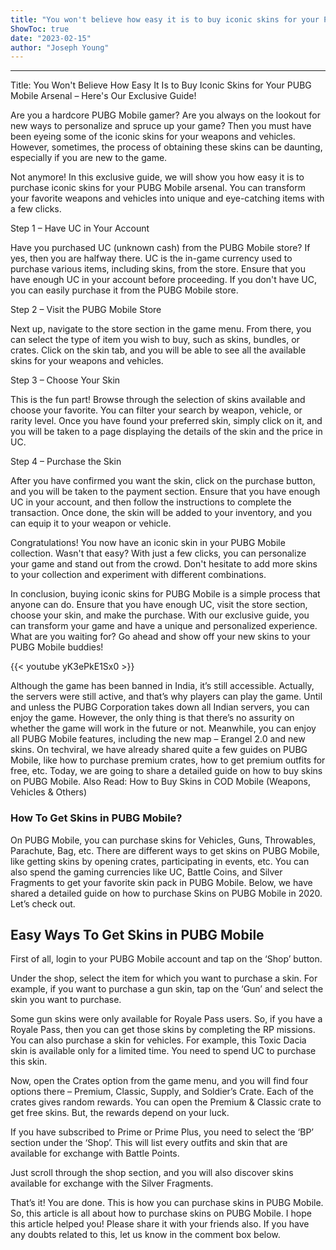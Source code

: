```yaml
---
title: "You won't believe how easy it is to buy iconic skins for your PUBG Mobile arsenal – here's our exclusive guide!"
ShowToc: true 
date: "2023-02-15"
author: "Joseph Young"
---
```

*****
Title: You Won't Believe How Easy It Is to Buy Iconic Skins for Your PUBG Mobile Arsenal – Here's Our Exclusive Guide!

Are you a hardcore PUBG Mobile gamer? Are you always on the lookout for new ways to personalize and spruce up your game? Then you must have been eyeing some of the iconic skins for your weapons and vehicles. However, sometimes, the process of obtaining these skins can be daunting, especially if you are new to the game.

Not anymore! In this exclusive guide, we will show you how easy it is to purchase iconic skins for your PUBG Mobile arsenal. You can transform your favorite weapons and vehicles into unique and eye-catching items with a few clicks.

Step 1 – Have UC in Your Account

Have you purchased UC (unknown cash) from the PUBG Mobile store? If yes, then you are halfway there. UC is the in-game currency used to purchase various items, including skins, from the store. Ensure that you have enough UC in your account before proceeding. If you don't have UC, you can easily purchase it from the PUBG Mobile store.

Step 2 – Visit the PUBG Mobile Store

Next up, navigate to the store section in the game menu. From there, you can select the type of item you wish to buy, such as skins, bundles, or crates. Click on the skin tab, and you will be able to see all the available skins for your weapons and vehicles.

Step 3 – Choose Your Skin

This is the fun part! Browse through the selection of skins available and choose your favorite. You can filter your search by weapon, vehicle, or rarity level. Once you have found your preferred skin, simply click on it, and you will be taken to a page displaying the details of the skin and the price in UC.

Step 4 – Purchase the Skin

After you have confirmed you want the skin, click on the purchase button, and you will be taken to the payment section. Ensure that you have enough UC in your account, and then follow the instructions to complete the transaction. Once done, the skin will be added to your inventory, and you can equip it to your weapon or vehicle.

Congratulations! You now have an iconic skin in your PUBG Mobile collection. Wasn't that easy? With just a few clicks, you can personalize your game and stand out from the crowd. Don't hesitate to add more skins to your collection and experiment with different combinations.

In conclusion, buying iconic skins for PUBG Mobile is a simple process that anyone can do. Ensure that you have enough UC, visit the store section, choose your skin, and make the purchase. With our exclusive guide, you can transform your game and have a unique and personalized experience. What are you waiting for? Go ahead and show off your new skins to your PUBG Mobile buddies!

{{< youtube yK3ePkE1Sx0 >}} 



Although the game has been banned in India, it’s still accessible. Actually, the servers were still active, and that’s why players can play the game. Until and unless the PUBG Corporation takes down all Indian servers, you can enjoy the game.
However, the only thing is that there’s no assurity on whether the game will work in the future or not. Meanwhile, you can enjoy all PUBG Mobile features, including the new map – Erangel 2.0 and new skins.
On techviral, we have already shared quite a few guides on PUBG Mobile, like how to purchase premium crates, how to get premium outfits for free, etc. Today, we are going to share a detailed guide on how to buy skins on PUBG Mobile.
Also Read: How to Buy Skins in COD Mobile (Weapons, Vehicles & Others)

 
### How To Get Skins in PUBG Mobile?


On PUBG Mobile, you can purchase skins for Vehicles, Guns, Throwables, Parachute, Bag, etc. There are different ways to get skins on PUBG Mobile, like getting skins by opening crates, participating in events, etc.
You can also spend the gaming currencies like UC, Battle Coins, and Silver Fragments to get your favorite skin pack in PUBG Mobile.
Below, we have shared a detailed guide on how to purchase Skins on PUBG Mobile in 2020. Let’s check out.

 
## Easy Ways To Get Skins in PUBG Mobile


First of all, login to your PUBG Mobile account and tap on the ‘Shop’ button.

Under the shop, select the item for which you want to purchase a skin. For example, if you want to purchase a gun skin, tap on the ‘Gun’ and select the skin you want to purchase.

Some gun skins were only available for Royale Pass users. So, if you have a Royale Pass, then you can get those skins by completing the RP missions.
You can also purchase a skin for vehicles. For example, this Toxic Dacia skin is available only for a limited time. You need to spend UC to purchase this skin.

Now, open the Crates option from the game menu, and you will find four options there – Premium, Classic, Supply, and Soldier’s Crate. Each of the crates gives random rewards. You can open the Premium & Classic crate to get free skins. But, the rewards depend on your luck.

If you have subscribed to Prime or Prime Plus, you need to select the ‘BP’ section under the ‘Shop’. This will list every outfits and skin that are available for exchange with Battle Points.

Just scroll through the shop section, and you will also discover skins available for exchange with the Silver Fragments.

That’s it! You are done. This is how you can purchase skins in PUBG Mobile.
So, this article is all about how to purchase skins on PUBG Mobile. I hope this article helped you! Please share it with your friends also. If you have any doubts related to this, let us know in the comment box below.




